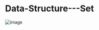 # Data-Structure---Set
![image](https://github.com/RidhiSood22/Data-Structure---Set/assets/142926361/17ce7d0e-0070-4f37-94f0-a397b1c130df)
